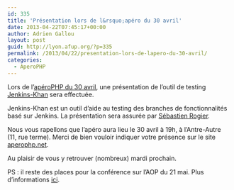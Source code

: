 ```yaml
---
id: 335
title: 'Présentation lors de l&rsquo;apéro du 30 avril'
date: 2013-04-22T07:45:17+00:00
author: Adrien Gallou
layout: post
guid: http://lyon.afup.org/?p=335
permalink: /2013/04/22/presentation-lors-de-lapero-du-30-avril/
categories:
  - AperoPHP
---
```

Lors de l&rsquo;[apéroPHP du 30 avril](http://lyon.afup.org/2013/04/15/aperophp-mardi-30-avril-a-19h/), une présentation de l&rsquo;outil de testing [Jenkins-Khan](http://pmsipilot.github.io/Jenkins-Khan/) sera effectuée.

Jenkins-Khan est un outil d&rsquo;aide au testing des branches de fonctionnalités basé sur Jenkins. La présentation sera assurée par [Sébastien Rogier](https://twitter.com/srogier).

Nous vous rapellons que l&rsquo;apéro aura lieu le 30 avril à 19h, à l&rsquo;Antre-Autre (11, rue terme). Merci de bien vouloir indiquer votre présence sur le site [aperophp.net](http://www.aperophp.net/295/view.html).

Au plaisir de vous y retrouver (nombreux) mardi prochain.

PS : il reste des places pour la conférence sur l&rsquo;AOP du 21 mai. Plus d&rsquo;informations [ici](http://lyon.afup.org/2013/04/18/aspect-oriented-programming-on-php/).
